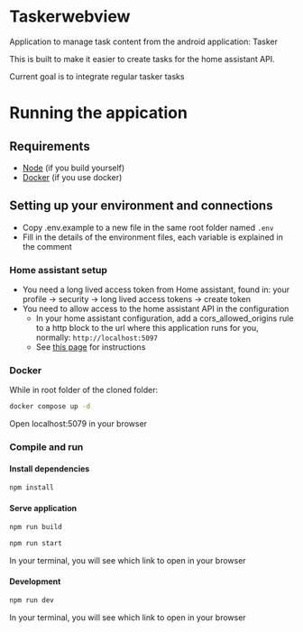 # Taskerwebview

Application to manage task content from the android application: Tasker

This is built to make it easier to create tasks for the home assistant API.

Current goal is to integrate regular tasker tasks

# Running the appication

## Requirements

- [Node](https://docs.npmjs.com/downloading-and-installing-node-js-and-npm) (if you build yourself)
- [Docker](https://docs.docker.com/engine/install/) (if you use docker)

## Setting up your environment and connections

- Copy .env.example to a new file in the same root folder named `.env`
- Fill in the details of the environment files, each variable is explained in the comment

### Home assistant setup

- You need a long lived access token from Home assistant, found in: your profile -> security -> long lived access tokens -> create token
- You need to allow access to the home assistant API in the configuration
  - In your home assistant configuration, add a cors_allowed_origins rule to a http block to the url where this application runs for you, normally: `http://localhost:5097`
  - See [this page](https://www.home-assistant.io/integrations/http/) for instructions

### Docker

While in root folder of the cloned folder:

```sh
docker compose up -d
```

Open localhost:5079 in your browser

### Compile and run

#### Install dependencies

```sh
npm install
```

#### Serve application

```sh
npm run build
```

```sh
npm run start
```

In your terminal, you will see which link to open in your browser

#### Development

```sh
npm run dev
```

In your terminal, you will see which link to open in your browser
